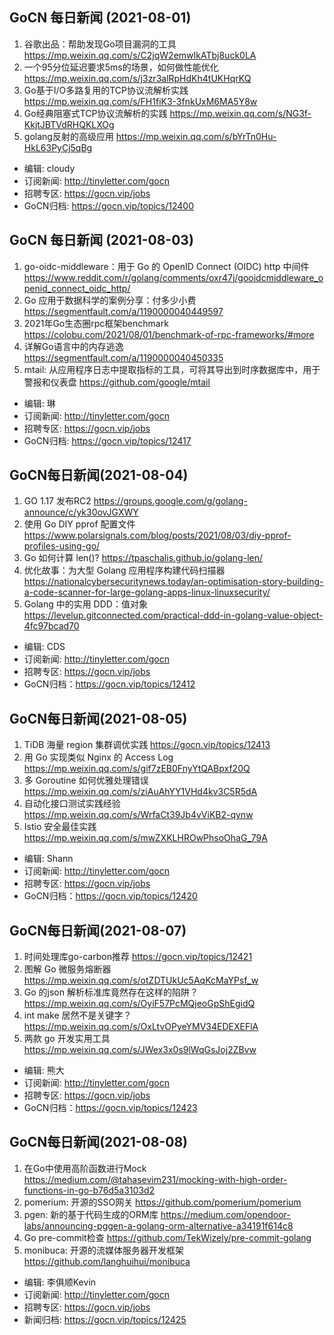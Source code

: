 ## GoCN 每日新闻 (2021-08-01)

1. 谷歌出品：帮助发现Go项目漏洞的工具 https://mp.weixin.qq.com/s/C2jqW2emwIkATbj8uck0LA
2. 一个95分位延迟要求5ms的场景，如何做性能优化 https://mp.weixin.qq.com/s/j3zr3alRpHdKh4tUKHqrKQ
3. Go基于I/O多路复用的TCP协议流解析实践 https://mp.weixin.qq.com/s/FH1fiK3-3fnkUxM6MA5Y8w
4. Go经典阻塞式TCP协议流解析的实践 https://mp.weixin.qq.com/s/NG3f-KkjtJBTVdRHQKLXOg
5. golang反射的高级应用 https://mp.weixin.qq.com/s/bYrTn0Hu-HkL63PyCj5qBg

- 编辑: cloudy 
- 订阅新闻: http://tinyletter.com/gocn
- 招聘专区: https://gocn.vip/jobs
- GoCN归档: https://gocn.vip/topics/12400

## GoCN 每日新闻 (2021-08-03)

1. go-oidc-middleware：用于 Go 的 OpenID Connect (OIDC) http 中间件 https://www.reddit.com/r/golang/comments/oxr47j/gooidcmiddleware_openid_connect_oidc_http/
2. Go 应用于数据科学的案例分享：付多少小费 https://segmentfault.com/a/1190000040449597
3. 2021年Go生态圈rpc框架benchmark https://colobu.com/2021/08/01/benchmark-of-rpc-frameworks/#more
4. 详解Go语言中的内存逃逸 https://segmentfault.com/a/1190000040450335
5. mtail: 从应用程序日志中提取指标的工具，可将其导出到时序数据库中，用于警报和仪表盘 https://github.com/google/mtail

- 编辑: 琳 
- 订阅新闻: http://tinyletter.com/gocn
- 招聘专区: https://gocn.vip/jobs
- GoCN归档: https://gocn.vip/topics/12417

## GoCN每日新闻(2021-08-04)
 
1. GO 1.17 发布RC2 https://groups.google.com/g/golang-announce/c/yk30ovJGXWY
2. 使用 Go DIY pprof 配置文件 https://www.polarsignals.com/blog/posts/2021/08/03/diy-pprof-profiles-using-go/
3. Go 如何计算 len()? https://tpaschalis.github.io/golang-len/
4. 优化故事：为大型 Golang 应用程序构建代码扫描器 https://nationalcybersecuritynews.today/an-optimisation-story-building-a-code-scanner-for-large-golang-apps-linux-linuxsecurity/
5. Golang 中的实用 DDD：值对象 https://levelup.gitconnected.com/practical-ddd-in-golang-value-object-4fc97bcad70

- 编辑: CDS
- 订阅新闻: http://tinyletter.com/gocn
- 招聘专区: https://gocn.vip/jobs
- GoCN归档：https://gocn.vip/topics/12412

## GoCN每日新闻(2021-08-05)
 
1. TiDB 海量 region 集群调优实践 https://gocn.vip/topics/12413
2. 用 Go 实现类似 Nginx 的 Access Log https://mp.weixin.qq.com/s/gif7zEB0FnyYtQABpxf20Q
3. 多 Goroutine 如何优雅处理错误 https://mp.weixin.qq.com/s/ziAuAhYY1VHd4kv3C5R5dA
4. 自动化接口测试实践经验 https://mp.weixin.qq.com/s/WrfaCt39Jb4vViKB2-qynw
5. Istio 安全最佳实践 https://mp.weixin.qq.com/s/mwZXKLHROwPhsoOhaG_79A

- 编辑: Shann
- 订阅新闻: http://tinyletter.com/gocn
- 招聘专区: https://gocn.vip/jobs
- GoCN归档：https://gocn.vip/topics/12420

## GoCN每日新闻(2021-08-07)
 
1. 时间处理库go-carbon推荐 https://gocn.vip/topics/12421
2. 图解 Go 微服务熔断器 https://mp.weixin.qq.com/s/otZDTUkUc5AqKcMaYPsf_w
3. Go 的json 解析标准库竟然存在这样的陷阱？ https://mp.weixin.qq.com/s/OyiF57PcMQjeoGpShEgidQ
4. int make 居然不是关键字？ https://mp.weixin.qq.com/s/OxLtvOPyeYMV34EDEXEFlA
5. 两款 go 开发实用工具 https://mp.weixin.qq.com/s/JWex3x0s9lWqGsJoj2ZBvw

- 编辑: 熊大
- 订阅新闻: http://tinyletter.com/gocn
- 招聘专区: https://gocn.vip/jobs
- GoCN归档：https://gocn.vip/topics/12423

## GoCN每日新闻(2021-08-08)

1. 在Go中使用高阶函数进行Mock https://medium.com/@tahasevim231/mocking-with-high-order-functions-in-go-b76d5a3103d2
2. pomerium: 开源的SSO网关 https://github.com/pomerium/pomerium
3. pgen: 新的基于代码生成的ORM库 https://medium.com/opendoor-labs/announcing-pggen-a-golang-orm-alternative-a34191f614c8
4. Go pre-commit检查 https://github.com/TekWizely/pre-commit-golang
5. monibuca: 开源的流媒体服务器开发框架 https://github.com/langhuihui/monibuca

* 编辑: 李俱顺Kevin
* 订阅新闻: http://tinyletter.com/gocn
* 招聘专区: https://gocn.vip/jobs
* 新闻归档: https://gocn.vip/topics/12425
